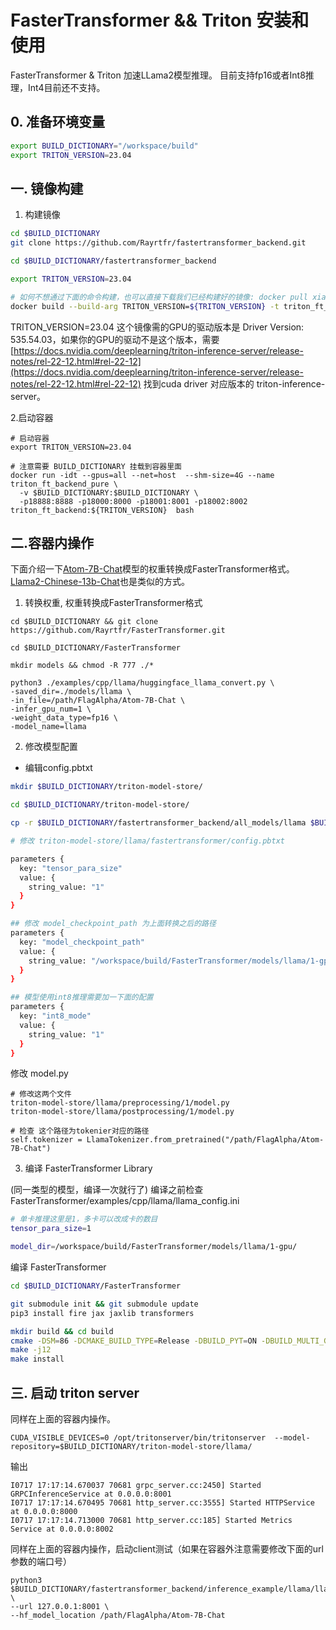 #  FasterTransformer &&  Triton 安装和使用

FasterTransformer & Triton 加速LLama2模型推理。 目前支持fp16或者Int8推理，Int4目前还不支持。

## 0. 准备环境变量

```bash
export BUILD_DICTIONARY="/workspace/build"
export TRITON_VERSION=23.04
```


## 一. 镜像构建


1. 构建镜像

```bash
cd $BUILD_DICTIONARY
git clone https://github.com/Rayrtfr/fastertransformer_backend.git 

cd $BUILD_DICTIONARY/fastertransformer_backend

export TRITON_VERSION=23.04

# 如何不想通过下面的命令构建，也可以直接下载我们已经构建好的镜像: docker pull xiangtao1994/atom_triton_ft:23.04
docker build --build-arg TRITON_VERSION=${TRITON_VERSION} -t triton_ft_backend:${TRITON_VERSION} -f docker/Dockerfile .

```
TRITON_VERSION=23.04 这个镜像需的GPU的驱动版本是 Driver Version: 535.54.03，如果你的GPU的驱动不是这个版本，需要[https://docs.nvidia.com/deeplearning/triton-inference-server/release-notes/rel-22-12.html#rel-22-12](https://docs.nvidia.com/deeplearning/triton-inference-server/release-notes/rel-22-12.html#rel-22-12)
找到cuda driver 对应版本的 triton-inference-server。


2.启动容器

```
# 启动容器
export TRITON_VERSION=23.04

# 注意需要 BUILD_DICTIONARY 挂载到容器里面
docker run -idt --gpus=all --net=host  --shm-size=4G --name triton_ft_backend_pure \
  -v $BUILD_DICTIONARY:$BUILD_DICTIONARY \
  -p18888:8888 -p18000:8000 -p18001:8001 -p18002:8002 triton_ft_backend:${TRITON_VERSION}  bash 

````

## 二.容器内操作

下面介绍一下[Atom-7B-Chat](https://huggingface.co/FlagAlpha/Atom-7B-Chat)模型的权重转换成FasterTransformer格式。 [Llama2-Chinese-13b-Chat](https://huggingface.co/FlagAlpha/Llama2-Chinese-13b-Chat)也是类似的方式。

1. 转换权重, 权重转换成FasterTransformer格式

```
cd $BUILD_DICTIONARY && git clone https://github.com/Rayrtfr/FasterTransformer.git

cd $BUILD_DICTIONARY/FasterTransformer

mkdir models && chmod -R 777 ./*

python3 ./examples/cpp/llama/huggingface_llama_convert.py \
-saved_dir=./models/llama \
-in_file=/path/FlagAlpha/Atom-7B-Chat \
-infer_gpu_num=1 \
-weight_data_type=fp16 \
-model_name=llama
```

2. 修改模型配置

- 编辑config.pbtxt

``` bash
mkdir $BUILD_DICTIONARY/triton-model-store/

cd $BUILD_DICTIONARY/triton-model-store/

cp -r $BUILD_DICTIONARY/fastertransformer_backend/all_models/llama $BUILD_DICTIONARY/triton-model-store/

# 修改 triton-model-store/llama/fastertransformer/config.pbtxt

parameters {
  key: "tensor_para_size"
  value: {
    string_value: "1"
  }
}

## 修改 model_checkpoint_path 为上面转换之后的路径
parameters {
  key: "model_checkpoint_path"
  value: {
    string_value: "/workspace/build/FasterTransformer/models/llama/1-gpu/"
  }
}

## 模型使用int8推理需要加一下面的配置
parameters { 
  key: "int8_mode" 
  value: { 
    string_value: "1"
  } 
}
```


修改 model.py

```
# 修改这两个文件
triton-model-store/llama/preprocessing/1/model.py
triton-model-store/llama/postprocessing/1/model.py

# 检查 这个路径为tokenier对应的路径
self.tokenizer = LlamaTokenizer.from_pretrained("/path/FlagAlpha/Atom-7B-Chat")
```


3. 编译 FasterTransformer Library

(同一类型的模型，编译一次就行了)
编译之前检查 FasterTransformer/examples/cpp/llama/llama_config.ini

```bash
# 单卡推理这里是1，多卡可以改成卡的数目
tensor_para_size=1

model_dir=/workspace/build/FasterTransformer/models/llama/1-gpu/
```

编译 FasterTransformer
```bash
cd $BUILD_DICTIONARY/FasterTransformer

git submodule init && git submodule update
pip3 install fire jax jaxlib transformers

mkdir build && cd build
cmake -DSM=86 -DCMAKE_BUILD_TYPE=Release -DBUILD_PYT=ON -DBUILD_MULTI_GPU=ON -D PYTHON_PATH=/usr/bin/python3 ..
make -j12
make install
```


## 三. 启动 triton server

同样在上面的容器内操作。
```
CUDA_VISIBLE_DEVICES=0 /opt/tritonserver/bin/tritonserver  --model-repository=$BUILD_DICTIONARY/triton-model-store/llama/
```
输出
```
I0717 17:17:14.670037 70681 grpc_server.cc:2450] Started GRPCInferenceService at 0.0.0.0:8001
I0717 17:17:14.670495 70681 http_server.cc:3555] Started HTTPService at 0.0.0.0:8000
I0717 17:17:14.713000 70681 http_server.cc:185] Started Metrics Service at 0.0.0.0:8002
```


同样在上面的容器内操作，启动client测试（如果在容器外注意需要修改下面的url参数的端口号）

```
python3 $BUILD_DICTIONARY/fastertransformer_backend/inference_example/llama/llama_grpc_stream_client.py \
--url 127.0.0.1:8001 \
--hf_model_location /path/FlagAlpha/Atom-7B-Chat
```
